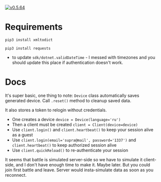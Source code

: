 <!---
This file is auto-generate by a github hook please modify readme.template if you don't want to loose your work
-->
[![ v0.5.64 ](https://github.com/raelldottin/raelldottin/pythonstarships/blob/main/pixelbot.png)](https://github.com/raelldottin/raelldottin/pythonstarships/blob/main/pixelbot.png)

# Requirements

`pip3 install xmltodict`

`pip3 install requests`

+ to update `sdk/dotnet.validDateTime` - I messed with timezones and you should update this place if authentication doesn't work.

# Docs

It's super basic, one thing to note: `Device` class automatically saves generated device. Call `.reset()` method to cleanup saved data.

It also stores a token to relogin without credentials.

* One creates a device `device = Device(language='ru')`
* Then a client must be created `client = Client(device=device)`
* Use `client.login()` and `client.heartbeat()` to keep your session alive as a guest
* Use `client.login(email='supra@mail', password='1337')` and `client.heartbeat()` to keep authorized session alive
* Use `client.quickReload()` to re-authenticate your session


It seems that battle is simulated server-side so we have to simulate it client-side, and I don't have enough time to make it. Maybe later.
But you could join first battle and leave. Server would insta-simulate data as soon as you reconnect.
